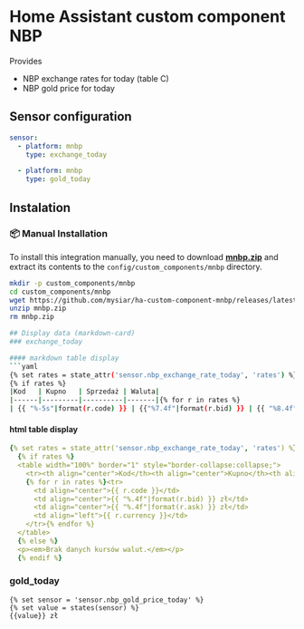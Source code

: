 # Home Assistant custom component NBP

Provides
 - NBP exchange rates for today (table C)
 - NBP gold price for today

## Sensor configuration

```yaml
sensor:
  - platform: mnbp
    type: exchange_today

  - platform: mnbp
    type: gold_today
```

## Instalation
### 📦 Manual Installation

To install this integration manually, you need to download [**mnbp.zip**](https://github.com/mysiar/ha-custom-component-mnbp/releases/latest/download/mnbp.zip) and extract its contents to the `config/custom_components/mnbp` directory.


```bash
mkdir -p custom_components/mnbp
cd custom_components/mnbp
wget https://github.com/mysiar/ha-custom-component-mnbp/releases/latest/download/mnbp.zip
unzip mnbp.zip
rm mnbp.zip

## Display data (markdown-card)
### exchange_today

#### markdown table display
```yaml
{% set rates = state_attr('sensor.nbp_exchange_rate_today', 'rates') %} 
{% if rates %}
|Kod   | Kupno   | Sprzedaż | Waluta|
|------|---------|----------|-------|{% for r in rates %}
| {{ "%-5s"|format(r.code) }} | {{"%7.4f"|format(r.bid) }} | {{ "%8.4f"|format(r.ask) }} | {{ r.currency }} |{% endfor %} {% else %} _Brak danych kursów walut._ {% endif %}
```

#### html table display
```yaml
{% set rates = state_attr('sensor.nbp_exchange_rate_today', 'rates') %}
  {% if rates %}
  <table width="100%" border="1" style="border-collapse:collapse;">
    <tr><th align="center">Kod</th><th align="center">Kupno</th><th align="center">Sprzedaż</th><th align="center">Waluta</th></tr>
    {% for r in rates %}<tr>
      <td align="center">{{ r.code }}</td>
      <td align="center">{{ "%.4f"|format(r.bid) }} zł</td>
      <td align="center">{{ "%.4f"|format(r.ask) }} zł</td>
      <td align="left">{{ r.currency }}</td>
    </tr>{% endfor %}
  </table>
  {% else %}
  <p><em>Brak danych kursów walut.</em></p>
  {% endif %}
```
### gold_today

```
{% set sensor = 'sensor.nbp_gold_price_today' %}
{% set value = states(sensor) %}
{{value}} zł
```